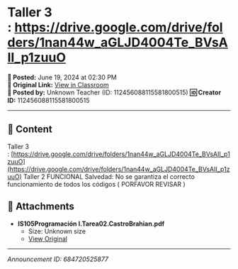 # Taller 3 : https://drive.google.com/drive/folders/1nan44w_aGLJD4004Te_BVsAII_p1zuuO

**📅 Posted:** June 19, 2024 at 02:30 PM  
**🔗 Original Link:** [View in Classroom](https://classroom.google.com/c/Njk1MDgxNzAyMTIx/p/Njg0NzIwNTI1ODc3)  
**👤 Posted by:** Unknown Teacher (ID: 112456088115581800515)
**🆔 Creator ID:** 112456088115581800515

---

## 📝 Content

Taller 3 : [https://drive.google.com/drive/folders/1nan44w_aGLJD4004Te_BVsAII_p1zuuO](https://drive.google.com/drive/folders/1nan44w_aGLJD4004Te_BVsAII_p1zuuO)
Taller 2
FUNCIONAL
Salvedad: No se garantiza el correcto funcionamiento de todos los códigos ( PORFAVOR REVISAR )


## 📎 Attachments

- **IS105Programación I.Tarea02.CastroBrahian.pdf**
  - Size: Unknown size
  - [View Original](https://drive.google.com/file/d/1skL2HHKrwf3y4P3jxZWyym-lZUFDRJ5D/view?usp=drive_web)



---

*Announcement ID: 684720525877*

